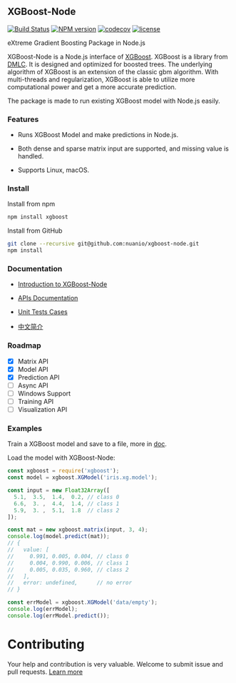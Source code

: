 ## XGBoost-Node

[![Build Status](https://travis-ci.org/nuanio/xgboost-node.svg?branch=master)](https://travis-ci.org/nuanio/xgboost-node) [![NPM version](https://img.shields.io/npm/v/xgboost.svg)](https://www.npmjs.com/package/xgboost) [![codecov](https://codecov.io/gh/nuanio/xgboost-node/branch/master/graph/badge.svg)](https://codecov.io/gh/nuanio/xgboost-node) [![license](http://dmlc.github.io/img/apache2.svg)](./LICENSE)

eXtreme Gradient Boosting Package in Node.js

XGBoost-Node is a Node.js interface of [XGBoost](https://github.com/dmlc/xgboost). XGBoost is a library from [DMLC](http://dmlc.ml/). It is designed and optimized for boosted trees. The underlying algorithm of XGBoost is an extension of the classic gbm algorithm. With multi-threads and regularization, XGBoost is able to utilize more computational power and get a more accurate prediction.

The package is made to run existing XGBoost model with Node.js easily.

### Features

+ Runs XGBoost Model and make predictions in Node.js.

+ Both dense and sparse matrix input are supported, and missing value is handled.

+ Supports Linux, macOS.

### Install

Install from npm

```bash
npm install xgboost
```

Install from GitHub

```bash
git clone --recursive git@github.com:nuanio/xgboost-node.git
npm install
```

### Documentation

+ [Introduction to XGBoost-Node](./doc/intro.md)

+ [APIs Documentation](./doc/api.md)

+ [Unit Tests Cases](./test/base.js)

+ [中文简介](./doc/intro_zh.md)

### Roadmap

+ [x] Matrix API
+ [x] Model API
+ [x] Prediction API
+ [ ] Async API
+ [ ] Windows Support
+ [ ] Training API
+ [ ] Visualization API

### Examples

Train a XGBoost model and save to a file, more in [doc](./doc/intro.md#user-content-usage).

Load the model with XGBoost-Node:

```javascript
const xgboost = require('xgboost');
const model = xgboost.XGModel('iris.xg.model');

const input = new Float32Array([
  5.1,  3.5,  1.4,  0.2, // class 0
  6.6,  3. ,  4.4,  1.4, // class 1
  5.9,  3. ,  5.1,  1.8  // class 2
]);

const mat = new xgboost.matrix(input, 3, 4);
console.log(model.predict(mat));
// {
//   value: [
//     0.991, 0.005, 0.004, // class 0
//     0.004, 0.990, 0.006, // class 1
//     0.005, 0.035, 0.960, // class 2
//   ],
//   error: undefined,      // no error
// }

const errModel = xgboost.XGModel('data/empty');
console.log(errModel);
console.log(errModel.predict());
```

# Contributing

Your help and contribution is very valuable. Welcome to submit issue and pull requests. [Learn more](./.github/CONTRIBUTING.md)
